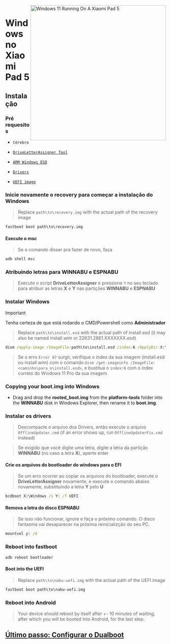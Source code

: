 <img align="right" src="https://raw.githubusercontent.com/erdilS/Port-Windows-11-Xiaomi-Pad-5/main/nabu.png" width="425" alt="Windows 11 Running On A Xiaomi Pad 5">

# Windows no Xiaomi Pad 5

## Instalação

### Pré requesitos
- ```Cérebro```
 
- [```DriveLetterAssigner Tool```](https://github.com/Misha803/My-Scripts/releases/tag/DriveLetterAssigner)
  
- [```ARM Windows ESD```](https://arkt-7.github.io/woawin/)
    
- [```Drivers```](https://github.com/erdilS/Port-Windows-11-Xiaomi-Pad-5/releases/tag/Drivers)

- [```UEFI image```](https://github.com/erdilS/Port-Windows-11-Xiaomi-Pad-5/releases/tag/UEFI)

### Inicie novamente o recovery para começar a instalação do Windows
> Replace `path\to\recovery.img` with the actual path of the recovery image
```cmd
fastboot boot path\to\recovery.img
```

#### Execute o msc 
> Se o comando disser pra fazer de novo, faça
```cmd
adb shell msc
```

### Atribuindo letras para WINNABU e ESPNABU
> Execute o script **DriveLetterAssigner** e pressione `Y` no seu teclado para atribuir as letras **X** e **Y** nas partições **WINNABU** e **ESPNABU**

### Instalar Windows
> [!Important]
> Tenha certeza de que está rodando o CMD/Powershell como **Administrador**

> Replace `path\to\install.esd` with the actual path of install.esd (it may also be named install.wim or 22631.2861.XXXXXXX.esd)

```cmd
dism /apply-image /ImageFile:path\to\install.esd /index:6 /ApplyDir:X:\
```

> Se o erro `Error 87` surgir, verifique o index da sua imagem (install.esd ou install.wim) com o comando `dism /get-imageinfo /ImageFile:<caminho\para_o\install.esd>`, e bustitua o `index:6` com o index correto do Windows 11 Pro da sua imagem

### Copying your boot.img into Windows
- Drag and drop the **rooted_boot.img** from the **platform-tools** folder into the **WINNABU** disk in Windows Explorer, then rename it to **boot.img**.

### Instalar os drivers
> Descompacte o arquivo dos Drivers, então execute o arquivo `OfflineUpdater.cmd` (if an error shows up, run `OfflineUpdaterFix.cmd` instead)

> Se exigido que você digite uma letra, digite a letra da partição **WINNABU** (no caso a letra **X**), aperte enter

#### Crie os arquivos do bootloader do windows para o EFI
> Se um erro ocorrer ao copiar os arquivos do bootloader, execute o **DriveLetterAssigner** novamente, e execute o comando abaixo novamente, substituindo a letra **Y** pelo **U**
```cmd
bcdboot X:\Windows /s Y: /f UEFI
```

#### Remova a letra do disco ESPNABU
> Se isso não funcionar, ignore e faça o próximo comando. O disco fantasma vai desaparecer na próxima reinicializção do seu PC.
```cmd
mountvol y: /d
```

### Reboot into fastboot
```cmd
adb reboot bootloader
```

#### Boot into the UEFI
> Replace `path\to\nabu-uefi.img` with the actual path of the UEFI image
```cmd
fastboot boot path\to\nabu-uefi.img
```

### Reboot into Android
> Your device should reboot by itself after +- 10 minutes of waiting, after which you will be booted into Android, for the last step.

## [Último passo: Configurar o Dualboot](/guide/Portuguese/dualboot-pt.md)

















